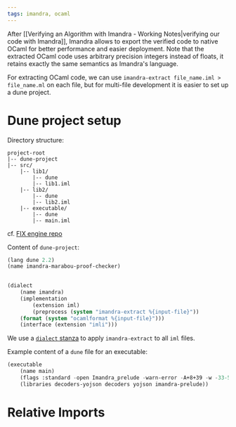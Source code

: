 ```yaml
---
tags: imandra, ocaml
---
```


After [[Verifying an Algorithm with Imandra - Working Notes|verifying our code with Imandra]], Imandra allows to export the verified code to native OCaml for better performance and easier deployment. Note that the extracted OCaml code uses arbitrary precision integers instead of floats, it retains exactly the same semantics as Imandra's language.

For extracting OCaml code, we can use `imandra-extract file_name.iml > file_name.ml` on each file, but for multi-file development it is easier to set up a dune project.

# Dune project setup
Directory structure:
```
project-root
|-- dune-project
|-- src/
	|-- lib1/
		|-- dune
		|-- lib1.iml
	|-- lib2/
		|-- dune
		|-- lib2.iml
	|-- executable/
		|-- dune
		|-- main.iml
```

cf. [FIX engine repo](https://github.com/imandra-ai/fix-engine/)

Content of `dune-project`:

```lisp
(lang dune 2.2)
(name imandra-marabou-proof-checker)

  
(dialect
	(name imandra)
	(implementation
		(extension iml)
		(preprocess (system "imandra-extract %{input-file}"))
	(format (system "ocamlformat %{input-file}")))
	(interface (extension "imli")))
```

We use a [`dialect` stanza](https://dune.readthedocs.io/en/stable/dune-files.html#dialect) to apply `imandra-extract` to all `iml` files.

Example content of a `dune` file for an executable:

```lisp
(executable
	(name main)
	(flags :standard -open Imandra_prelude -warn-error -A+8+39 -w -33-58)
	(libraries decoders-yojson decoders yojson imandra-prelude))
```


# Relative Imports
